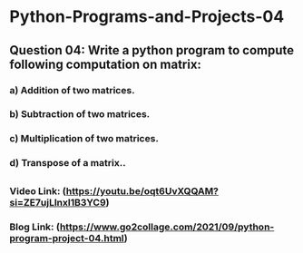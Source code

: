 # Python-Programs-and-Projects-04

## Question 04: Write a python program to compute following computation on matrix:
### a) Addition of two matrices. 
### b) Subtraction of two matrices.
### c) Multiplication of two matrices.
### d) Transpose of a matrix..

##

### Video Link: (https://youtu.be/oqt6UvXQQAM?si=ZE7ujLlnxl1B3YC9)

### Blog Link: (https://www.go2collage.com/2021/09/python-program-project-04.html)
